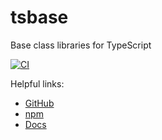 # tsbase
Base class libraries for TypeScript

[![CI](https://github.com/bayes343/tsbase/actions/workflows/ci.yml/badge.svg)](https://github.com/bayes343/tsbase/actions/workflows/ci.yml)

Helpful links:
- [GitHub](https://github.com/bayes343/tsbase)
- [npm](https://www.npmjs.com/package/tsbase)
- [Docs](https://bayes343.github.io/tsbase/modules.html)
